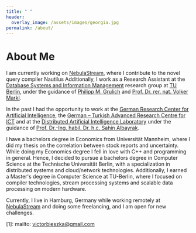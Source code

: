 ```yaml
---
title: " "
header:
  overlay_image: /assets/images/georgia.jpg
permalink: /about/
---
```


# About Me

I am currently working on [NebulaStream](https://github.com/nebulastream), where I contribute to the novel query compiler Nautilus 
Additionally, I work as a Research Assistant at the [Database Systems and Information Management](https://www.tu.berlin/en/dima) 
research group at [TU Berlin](https://www.tu.berlin/), under the guidance of [Philipp M. Grulich](https://grulich.me//) 
and [Prof. Dr. rer. nat. Volker Markl](https://www.tu.berlin/dima/ueber-uns/prof-dr-volker-markl).

In the past I had the opportunity to work at the [German Research Center for Artificial Intelligence](https://www.dfki.de/en/web),
the [German – Turkish Advanced Research Centre for ICT](https://gt-arc.com/) and at the [Distributed Artificial Intelligence Laboratory](https://dai-labor.de/en/home/)
under the guidance of [Prof. Dr.-Ing. habil. Dr. h.c. Sahin Albayrak](https://dai-labor.de/team/sahin-albayrak/).

I have a bachelors degree in Economics from Universität Mannheim, where I did my thesis on the correlation between stock reports and uncertainty.
While doing my Economics degree I fell in love with C++ and programming in general. Hence, I decided to pursue a bachelors degree in Computer Science 
at the Technische Universität Berlin, with a specialization in distributed systems and cloud/network technologies. Additionally, I earned a Master's degree in Computer Science at TU-Berlin, where I focused on compiler technologies, stream processing systems and scalable data processing on modern hardware.

Currently, I live in Hamburg, Germany while working remotely at [NebulaStream](https://github.com/nebulastream) and doing some freelancing, and I am open for new challenges.


[1]: mailto: victorbieszka@gmail.com
